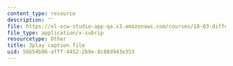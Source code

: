 ```yaml
---
content_type: resource
description: ''
file: https://ol-ocw-studio-app-qa.s3.amazonaws.com/courses/18-03-differential-equations-spring-2010/56b54b86afff44522b9e8c88d943e353_UJG0f0BSX14.srt
file_type: application/x-subrip
resourcetype: Other
title: 3play caption file
uid: 56b54b86-afff-4452-2b9e-8c88d943e353
---
```

